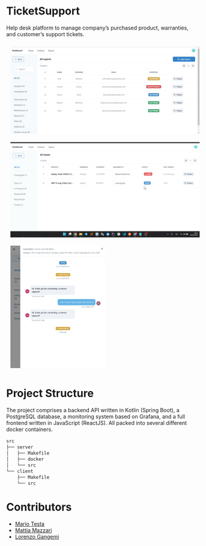 # TicketSupport

Help desk platform to manage company’s purchased product, warranties, and customer’s support tickets.

<div style="display: flex; flex-wrap: wrap;">
    <img src="./screenshots/s1.jpeg" alt="Screenshot 1" style="width: 100%; margin: 11px;">
    <img src="./screenshots/s2.png" alt="Screenshot 2" style="width: 100%; margin: 11px;">
     <img src="./screenshots/s3.jpeg" alt="Screenshot 3" style="width: 50%; margin: 11px;">
</div>

# Project Structure

The project comprises a backend API written in Kotlin (Spring Boot), a PostgreSQL database, a monitoring system based on Grafana, and a full frontend written in JavaScript (ReactJS).
All packed into several different docker containers.

```
src
├── server
│   ├── Makefile
│   ├── docker
│   └── src
└── client
    ├── Makefile
    └── src
```

# Contributors

- [Mario Testa](https://github.com/mariotesta-dev/)
- [Mattia Mazzari](https://github.com/mattiamazzari/)
- [Lorenzo Gangemi](https://github.com/GangemiLorenzo/)
